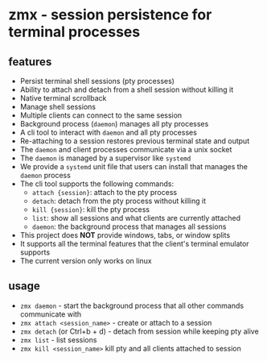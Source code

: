 # zmx - session persistence for terminal processes

## features

- Persist terminal shell sessions (pty processes)
- Ability to attach and detach from a shell session without killing it
- Native terminal scrollback
- Manage shell sessions
- Multiple clients can connect to the same session
- Background process (`daemon`) manages all pty processes
- A cli tool to interact with `daemon` and all pty processes
- Re-attaching to a session restores previous terminal state and output
- The `daemon` and client processes communicate via a unix socket
- The `daemon` is managed by a supervisor like `systemd`
- We provide a `systemd` unit file that users can install that manages the `daemon` process
- The cli tool supports the following commands:
    - `attach {session}`: attach to the pty process
    - `detach`: detach from the pty process without killing it
    - `kill {session}`: kill the pty process
    - `list`: show all sessions and what clients are currently attached
    - `daemon`: the background process that manages all sessions
- This project does **NOT** provide windows, tabs, or window splits
- It supports all the terminal features that the client's terminal emulator supports
- The current version only works on linux

## usage

- `zmx daemon` - start the background process that all other commands communicate with
- `zmx attach <session_name>` - create or attach to a session
- `zmx detach` (or Ctrl+b + d) - detach from session while keeping pty alive
- `zmx list` - list sessions
- `zmx kill <session_name>` kill pty and all clients attached to session
